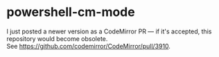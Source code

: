 powershell-cm-mode
==================

I just posted a newer version as a CodeMirror PR — if it's accepted, this repository would become obsolete.  
See https://github.com/codemirror/CodeMirror/pull/3910.
